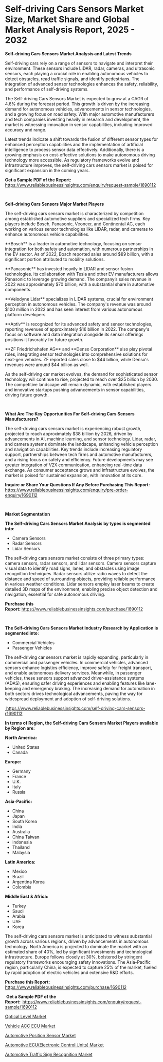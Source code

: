 <p><h1>Self-driving Cars Sensors Market Size, Market Share and Global Market Analysis Report, 2025 - 2032</h1></p><p><strong>Self-driving Cars Sensors Market Analysis and Latest Trends</strong></p>
<p><p>Self-driving cars rely on a range of sensors to navigate and interpret their environment. These sensors include LiDAR, radar, cameras, and ultrasonic sensors, each playing a crucial role in enabling autonomous vehicles to detect obstacles, read traffic signals, and identify pedestrians. The integration of advanced sensor technologies enhances the safety, reliability, and performance of self-driving systems.</p><p>The Self-driving Cars Sensors Market is expected to grow at a CAGR of 4.6% during the forecast period. This growth is driven by the increasing demand for autonomous vehicles, advancements in sensor technologies, and a growing focus on road safety. With major automotive manufacturers and tech companies investing heavily in research and development, the market is witnessing innovation in sensor capabilities, including improved accuracy and range.</p><p>Latest trends indicate a shift towards the fusion of different sensor types for enhanced perception capabilities and the implementation of artificial intelligence to process sensor data effectively. Additionally, there is a growing emphasis on cost-effective solutions to make autonomous driving technology more accessible. As regulatory frameworks evolve and infrastructure improves, the self-driving cars sensors market is poised for significant expansion in the coming years.</p></p>
<p><strong>Get a Sample PDF of the Report:&nbsp;</strong> <a href="https://www.reliablebusinessinsights.com/enquiry/request-sample/1690112?utm_campaign=1837&utm_medium=2&utm_source=Github&utm_content=ia&utm_term=26032025&utm_id=self-driving-cars-sensors">https://www.reliablebusinessinsights.com/enquiry/request-sample/1690112</a></p>
<p>&nbsp;</p>
<p><strong>Self-driving Cars Sensors Major Market Players</strong></p>
<p><p>The self-driving cars sensors market is characterized by competition among established automotive suppliers and specialized tech firms. Key players include Bosch, Panasonic, Veoneer, and Continental AG, each working on various sensor technologies like LIDAR, radar, and cameras to enhance autonomous vehicle capabilities.</p><p>**Bosch** is a leader in automotive technology, focusing on sensor integration for both safety and automation, with numerous partnerships in the EV sector. As of 2022, Bosch reported sales around $89 billion, with a significant portion attributed to mobility solutions.</p><p>**Panasonic** has invested heavily in LIDAR and sensor fusion technologies. Its collaboration with Tesla and other EV manufacturers allows Panasonic to leverage growing demand. The company’s sales revenue in 2022 was approximately $70 billion, with a substantial share in automotive components.</p><p>**Velodyne Lidar** specializes in LIDAR systems, crucial for environment perception in autonomous vehicles. The company's revenue was around $100 million in 2022 and has seen interest from various autonomous platform developers.</p><p>**Aptiv** is recognized for its advanced safety and sensor technologies, reporting revenues of approximately $16 billion in 2022. The company's focus on software and data integration alongside its sensor offerings positions it favorably for future growth.</p><p>**ZF Friedrichshafen AG** and **Denso Corporation** also play pivotal roles, integrating sensor technologies into comprehensive solutions for next-gen vehicles. ZF reported sales close to $44 billion, while Denso's revenues were around $44 billion as well.</p><p>As the self-driving car market evolves, the demand for sophisticated sensor technology will continue to rise, projected to reach over $25 billion by 2030. The competitive landscape will remain dynamic, with established players and innovative startups pushing advancements in sensor capabilities, driving future growth.</p></p>
<p>&nbsp;</p>
<p><strong>What Are The Key Opportunities For Self-driving Cars Sensors Manufacturers?</strong></p>
<p><p>The self-driving cars sensors market is experiencing robust growth, projected to reach approximately $38 billion by 2026, driven by advancements in AI, machine learning, and sensor technology. Lidar, radar, and camera systems dominate the landscape, enhancing vehicle perception and navigation capabilities. Key trends include increasing regulatory support, partnerships between tech firms and automotive manufacturers, and a rising focus on safety and efficiency. Future developments may see greater integration of V2X communication, enhancing real-time data exchange. As consumer acceptance grows and infrastructure evolves, the market is poised for sustained expansion, with innovation at its core.</p></p>
<p><strong>Inquire or Share Your Questions If Any Before Purchasing This Report:</strong> <a href="https://www.reliablebusinessinsights.com/enquiry/pre-order-enquiry/1690112?utm_campaign=1837&utm_medium=2&utm_source=Github&utm_content=ia&utm_term=26032025&utm_id=self-driving-cars-sensors">https://www.reliablebusinessinsights.com/enquiry/pre-order-enquiry/1690112</a></p>
<p>&nbsp;</p>
<p><strong>Market Segmentation</strong></p>
<p><strong>The Self-driving Cars Sensors Market Analysis by types is segmented into:</strong></p>
<p><ul><li>Camera Sensors</li><li>Radar Sensors</li><li>Lidar Sensors</li></ul></p>
<p><p>The self-driving cars sensors market consists of three primary types: camera sensors, radar sensors, and lidar sensors. Camera sensors capture visual data to identify road signs, lanes, and obstacles using image recognition techniques. Radar sensors utilize radio waves to detect the distance and speed of surrounding objects, providing reliable performance in various weather conditions. Lidar sensors employ laser beams to create detailed 3D maps of the environment, enabling precise object detection and navigation, essential for safe autonomous driving.</p></p>
<p><strong>Purchase this Report:&nbsp;</strong><a href="https://www.reliablebusinessinsights.com/purchase/1690112?utm_campaign=1837&utm_medium=2&utm_source=Github&utm_content=ia&utm_term=26032025&utm_id=self-driving-cars-sensors">https://www.reliablebusinessinsights.com/purchase/1690112</a></p>
<p>&nbsp;</p>
<p><strong>The Self-driving Cars Sensors Market Industry Research by Application is segmented into:</strong></p>
<p><ul><li>Commercial Vehicles</li><li>Passenger Vehicles</li></ul></p>
<p><p>The self-driving car sensors market is rapidly expanding, particularly in commercial and passenger vehicles. In commercial vehicles, advanced sensors enhance logistics efficiency, improve safety for freight transport, and enable autonomous delivery services. Meanwhile, in passenger vehicles, these sensors support advanced driver-assistance systems (ADAS), ensuring safer driving experiences and enabling features like lane-keeping and emergency braking. The increasing demand for automation in both sectors drives technological advancements, paving the way for widespread deployment and adoption of self-driving solutions.</p></p>
<p><a href="https://www.reliablebusinessinsights.com/self-driving-cars-sensors-r1690112?utm_campaign=1837&utm_medium=2&utm_source=Github&utm_content=ia&utm_term=26032025&utm_id=self-driving-cars-sensors">&nbsp;https://www.reliablebusinessinsights.com/self-driving-cars-sensors-r1690112</a></p>
<p><strong>In terms of Region, the Self-driving Cars Sensors Market Players available by Region are:</strong></p>
<p>
    <p> <strong> North America: </strong>
        <ul>
            <li>United States</li>
            <li>Canada</li>
        </ul>
        </p> 
    <p> <strong> Europe: </strong>
        <ul>
            <li>Germany</li>
            <li>France</li>
            <li>U.K.</li>
            <li>Italy</li>
            <li>Russia</li>
        </ul>
        </p> 
    <p> <strong> Asia-Pacific: </strong>
        <ul>
            <li>China</li>
            <li>Japan</li>
            <li>South Korea</li>
            <li>India</li>
            <li>Australia</li>
            <li>China Taiwan</li>
            <li>Indonesia</li>
            <li>Thailand</li>
            <li>Malaysia</li>
        </ul>
        </p> 
    <p> <strong> Latin America: </strong>
        <ul>
            <li>Mexico</li>
            <li>Brazil</li>
            <li>Argentina Korea</li>
            <li>Colombia</li>
        </ul>
        </p> 
    <p> <strong> Middle East & Africa: </strong>
        <ul>
            <li>Turkey</li>
            <li>Saudi</li>
            <li>Arabia</li>
            <li>UAE</li>
            <li>Korea</li>
        </ul>
    </p>
    </p>
<p><p>The self-driving cars sensors market is anticipated to witness substantial growth across various regions, driven by advancements in autonomous technology. North America is projected to dominate the market with an estimated share of 40%, led by significant investments and technological infrastructure. Europe follows closely at 30%, bolstered by stringent regulatory frameworks encouraging safety innovations. The Asia-Pacific region, particularly China, is expected to capture 25% of the market, fueled by rapid adoption of electric vehicles and extensive R&D efforts.</p></p>
<p><strong>Purchase this Report: </strong><a href="https://www.reliablebusinessinsights.com/purchase/1690112?utm_campaign=1837&utm_medium=2&utm_source=Github&utm_content=ia&utm_term=26032025&utm_id=self-driving-cars-sensors">https://www.reliablebusinessinsights.com/purchase/1690112</a></p>
<p>&nbsp;<strong>Get a Sample PDF of the Report:&nbsp;&nbsp;</strong><a href="https://www.reliablebusinessinsights.com/enquiry/request-sample/1690112?utm_campaign=1837&utm_medium=2&utm_source=Github&utm_content=ia&utm_term=26032025&utm_id=self-driving-cars-sensors">https://www.reliablebusinessinsights.com/enquiry/request-sample/1690112</a></p>
<p><strong></strong></p>
<p><p><a href="https://github.com/keohannchavo/Market-Research-Report-List-1/blob/main/optical-level-market.md?utm_campaign=1837&utm_medium=2&utm_source=Github&utm_content=ia&utm_term=26032025&utm_id=self-driving-cars-sensors">Optical Level Market</a></p><p><a href="https://github.com/dukerghostki/Market-Research-Report-List-1/blob/main/vehicle-acc-ecu-market.md?utm_campaign=1837&utm_medium=2&utm_source=Github&utm_content=ia&utm_term=26032025&utm_id=self-driving-cars-sensors">Vehicle ACC ECU Market</a></p><p><a href="https://github.com/ssaradulai/Market-Research-Report-List-1/blob/main/automotive-position-sensor-market.md?utm_campaign=1837&utm_medium=2&utm_source=Github&utm_content=ia&utm_term=26032025&utm_id=self-driving-cars-sensors">Automotive Position Sensor Market</a></p><p><a href="https://github.com/janotjuljo/Market-Research-Report-List-1/blob/main/automotive-ecuelectronic-control-units-market.md?utm_campaign=1837&utm_medium=2&utm_source=Github&utm_content=ia&utm_term=26032025&utm_id=self-driving-cars-sensors">Automotive ECU(Electronic Control Units) Market</a></p><p><a href="https://github.com/taveyasenay/Market-Research-Report-List-1/blob/main/automotive-traffic-sign-recognition-market.md?utm_campaign=1837&utm_medium=2&utm_source=Github&utm_content=ia&utm_term=26032025&utm_id=self-driving-cars-sensors">Automotive Traffic Sign Recognition Market</a></p></p>